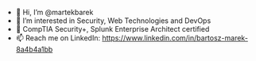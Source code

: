 - 👋 Hi, I’m @martekbarek
- 👀 I’m interested in Security, Web Technologies and DevOps
- 🌱 CompTIA Security+, Splunk Enterprise Architect certified
- 📫 Reach me on LinkedIn: https://www.linkedin.com/in/bartosz-marek-8a4b4a1bb

<!---
martekbarek/martekbarek is a ✨ special ✨ repository because its `README.md` (this file) appears on your GitHub profile.
You can click the Preview link to take a look at your changes.
--->
